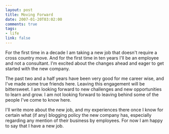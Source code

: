 ```yaml
--- 
layout: post
title: Moving Forward
date: 2007-01-20T03:02:00
comments: true
tags:
- life
link: false
---
```

For the first time in a decade I am taking a new job that doesn't require a cross country move. And for the first time in ten years I'll be an employee and not a consultant. I'm excited about the changes ahead and eager to get started with the new company.

The past two and a half years have been very good for me career wise, and I've made some true friends here. Leaving this engagement will be bittersweet. I am looking forward to new challenges and new opportunities to learn and grow. I am not looking forward to leaving behind some of the people I've come to know here.

I'll write more about the new job, and my experiences there once I know for certain what (if any) blogging policy the new company has, especially regarding any mention of their business by employees. For now I am happy to say that I have a new job.
